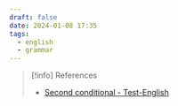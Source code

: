 ```yaml
---
draft: false
date: 2024-01-08 17:35
tags:
  - english
  - grammar
---
```





> [!info] References
> - [Second conditional - Test-English](https://test-english.com/grammar-points/a2/second-conditional/)
